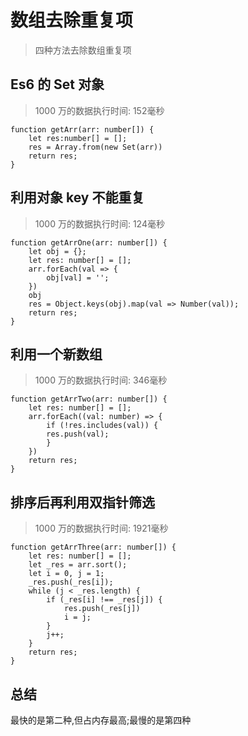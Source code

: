 
# 数组去除重复项
> 四种方法去除数组重复项

## Es6 的 Set 对象
> 1000 万的数据执行时间: 152毫秒

```
function getArr(arr: number[]) {
    let res:number[] = [];
    res = Array.from(new Set(arr))
    return res;
}
```

## 利用对象 key 不能重复
> 1000 万的数据执行时间: 124毫秒

```
function getArrOne(arr: number[]) {
    let obj = {};
    let res: number[] = [];
    arr.forEach(val => {
        obj[val] = '';
    })
    obj
    res = Object.keys(obj).map(val => Number(val));
    return res;
}
```

## 利用一个新数组
> 1000 万的数据执行时间: 346毫秒


```
function getArrTwo(arr: number[]) {
    let res: number[] = [];
    arr.forEach((val: number) => {
        if (!res.includes(val)) {
        res.push(val);
        }
    })
    return res;
}
```

## 排序后再利用双指针筛选
> 1000 万的数据执行时间: 1921毫秒

```
function getArrThree(arr: number[]) {
    let res: number[] = [];
    let _res = arr.sort();
    let i = 0, j = 1;
    _res.push(_res[i]);
    while (j < _res.length) {
        if (_res[i] !== _res[j]) {
            res.push(_res[j])
            i = j;
        }
        j++;
    }
    return res;
}
```

## 总结
最快的是第二种,但占内存最高;最慢的是第四种